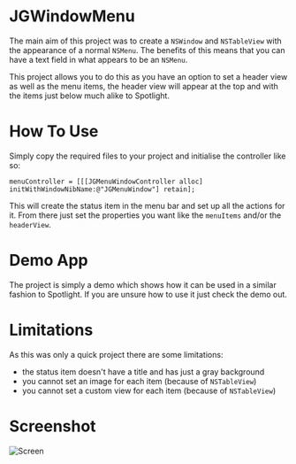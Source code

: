 # JGWindowMenu

The main aim of this project was to create a `NSWindow` and `NSTableView` with the appearance of a normal `NSMenu`. The benefits of this means that you can have a text field in what appears to be an `NSMenu`.

This project allows you to do this as you have an option to set a header view as well as the menu items, the header view will appear at the top and with the items just below much alike to Spotlight. 

# How To Use

Simply copy the required files to your project and initialise the controller like so:

    menuController = [[[JGMenuWindowController alloc] initWithWindowNibName:@"JGMenuWindow"] retain];

This will create the status item in the menu bar and set up all the actions for it. From there just set the properties you want like the `menuItems` and/or the `headerView`.

# Demo App

The project is simply a demo which shows how it can be used in a similar fashion to Spotlight. If you are unsure how to use it just check the demo out.

# Limitations

As this was only a quick project there are some limitations: 

- the status item doesn't have a title and has just a gray background
- you cannot set an image for each item (because of `NSTableView`)
- you cannot set a custom view for each item (because of `NSTableView`)

# Screenshot

![Screen](http://a.yfrog.com/img610/825/66pd.png)